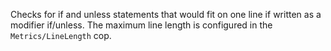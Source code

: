 Checks for if and unless statements that would fit on one line
if written as a modifier if/unless. The maximum line length is
configured in the `Metrics/LineLength` cop.